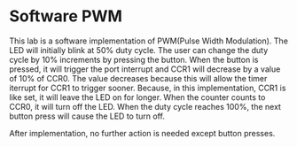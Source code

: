 # Software PWM
This lab is a software implementation of PWM(Pulse Width Modulation). The LED will initially blink at 50% duty cycle. The user can change the duty cycle by 10% increments by pressing the button. When the button is pressed, it will trigger the port interrupt and CCR1 will decrease by a value of 10% of CCR0. The value decreases because this will allow the timer iterrupt for CCR1 to trigger sooner. Because, in this implementation, CCR1 is like set, it will leave the LED on for longer. When the counter counts to CCR0, it will turn off the LED. When the duty cycle reaches 100%, the next button press will cause the LED to turn off. 

After implementation, no further action is needed except button presses.
